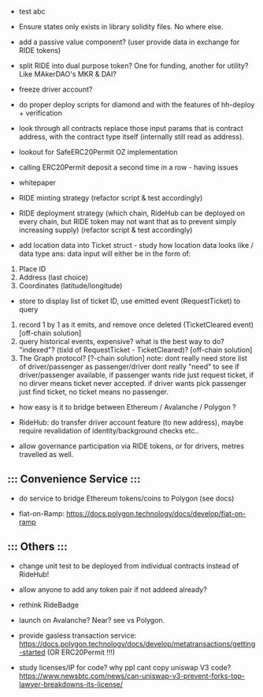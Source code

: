 - test abc

- Ensure states only exists in library solidity files. No where else.

- add a passive value component? (user provide data in exchange for RIDE tokens)

- split RIDE into dual purpose token? One for funding, another for utility? Like MAkerDAO's MKR & DAI?

- freeze driver account?

- do proper deploy scripts for diamond and with the features of hh-deploy + verification

- look through all contracts replace those input params that is contract address, with the contract type itself (internally still read as address).

- lookout for SafeERC20Permit OZ implementation

- calling ERC20Permit deposit a second time in a row - having issues

- whitepaper

- RIDE minting strategy (refactor script & test accordingly)

- RIDE deployment strategy (which chain, RideHub can be deployed on every chain, but RIDE token may not want that as to prevent simply increasing supply) (refactor script & test accordingly)

- add location data into Ticket struct - study how location data looks like / data type
ans: data input will either be in the form of:
1. Place ID
2. Address (last choice)
3. Coordinates (latitude/longitude)

- store to display list of ticket ID, use emitted event (RequestTicket) to query 
1. record 1 by 1 as it emits, and remove once deleted (TicketCleared event) [off-chain solution]
2. query historical events, expensive? what is the best way to do? "indexed"? (tixId of RequestTicket - TicketCleared)? [off-chain solution]
3. The Graph protocol? [?-chain solution]
note: dont really need store list of driver/passenger as passenger/driver dont really "need" to see if driver/passenger available, if passenger wants ride just request ticket, if no dirver means ticket never accepted. if driver wants pick passenger just find ticket, no ticket means no passenger.

- how easy is it to bridge between Ethereum / Avalanche / Polygon ?

- RideHub: do transfer driver account feature (to new address), maybe require revalidation of identity/background checks etc..
- allow governance participation via RIDE tokens, or for drivers, metres travelled as well.

## ::: Convenience Service :::

- do service to bridge Ethereum tokens/coins to Polygon (see docs)

- fiat-on-Ramp: https://docs.polygon.technology/docs/develop/fiat-on-ramp

## ::: Others :::

- change unit test to be deployed from individual contracts instead of RideHub!

- allow anyone to add any token pair if not addeed already?

- rethink RideBadge

- launch on Avalanche? Near? see vs Polygon.

- provide gasless transaction service: https://docs.polygon.technology/docs/develop/metatransactions/getting-started (OR ERC20Permit !!!)

- study licenses/IP for code? why ppl cant copy uniswap V3 code? https://www.newsbtc.com/news/can-uniswap-v3-prevent-forks-top-lawyer-breakdowns-its-license/
